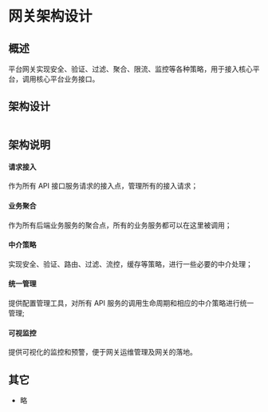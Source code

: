 # 网关架构设计

## 概述

平台网关实现安全、验证、过滤、聚合、限流、监控等各种策略，用于接入核心平台，调用核心平台业务接口。

<!-- 1. 网关架构针对的是基于第三方接口提供，包括提供Http协议接口，针对于外部业务访问的情况； -->
<!-- 2. 网关服务有可能涉及到中台服务，也有可能涉及到基础服务。 -->

## 架构设计

<img :src="$withBase('/framework/01_gateway.png')">

## 架构说明

#### 请求接入

作为所有 API 接口服务请求的接入点，管理所有的接入请求；

#### 业务聚合

作为所有后端业务服务的聚合点，所有的业务服务都可以在这里被调用；

#### 中介策略

实现安全、验证、路由、过滤、流控，缓存等策略，进行一些必要的中介处理；

#### 统一管理

提供配置管理工具，对所有 API 服务的调用生命周期和相应的中介策略进行统一管理;

#### 可视监控

提供可视化的监控和预警，便于网关运维管理及网关的落地。

## 其它

- 略
